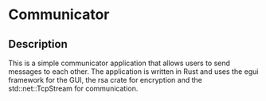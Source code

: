 # Communicator

## Description

This is a simple communicator application that allows users to send messages to each other. The application is written in Rust and uses the egui framework for the GUI, the rsa crate for encryption and the std::net::TcpStream for communication.
